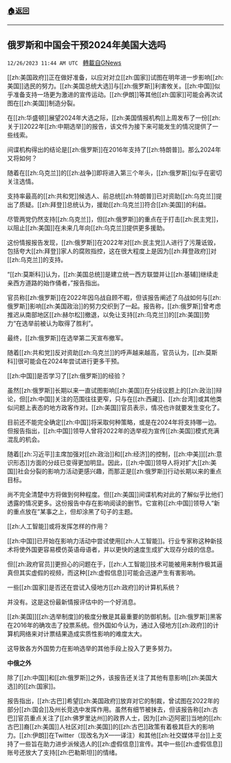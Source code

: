 ###  [:house:返回](README.md)
---


## 俄罗斯和中国会干预2024年美国大选吗
`12/26/2023 11:44 AM UTC ` [轉載自GNews](https://gnews.org/articles/2151536)

[[zh:美国政府]]正在做好准备，以应对对立[[zh:国家]]试图在明年进一步影响[[zh:美国]]选民的努力。[[zh:美国总统大选]]与[[zh:俄罗斯]]利害攸关。[[zh:中国]]似乎准备支持一场更为激进的宣传运动。[[zh:伊朗]]等其他[[zh:国家]]可能会再次试图在[[zh:美国]]制造分裂。

在[[zh:华盛顿]]展望2024年大选之际，[[zh:美国情报机构]]上周发布了一份[[zh:关于]]2022年[[zh:中期选举]]的报告，该文件为接下来可能发生的情况提供了一些线索。

间谍机构得出的结论是[[zh:俄罗斯]]在2016年支持了[[zh:特朗普]]。那么2024年又将如何？

随着在[[zh:乌克兰]]的[[zh:战争]]即将进入第三个年头，[[zh:俄罗斯]]似乎在密切关注选情。

支持率最高的[[zh:共和党]]候选人、前总统[[zh:特朗普]]已对资助[[zh:乌克兰]]提出了质疑。[[zh:拜登]]总统认为，援助[[zh:乌克兰]]符合[[zh:美国]]的利益。

尽管两党仍然支持[[zh:乌克兰]]，但[[zh:俄罗斯]]的重点在于打击[[zh:民主党]]，以阻止[[zh:美国]]在未来几年向[[zh:乌克兰]]提供更多援助。

这份情报报告发现，[[zh:俄罗斯]]在2022年对[[zh:民主党]]人进行了污蔑诋毁，包括夸大[[zh:拜登]]家人的腐败指控，这在很大程度上是因为[[zh:拜登政府]]对[[zh:乌克兰]]的支持。

“[[zh:莫斯科]]认为，[[zh:美国总统]]是建立统一西方联盟并让[[zh:基辅]]继续走亲西方道路的始作俑者，”报告指出。

官员称[[zh:俄罗斯]]在2022年因乌战自顾不暇，但该报告阐述了乌战如何与[[zh:俄罗斯]]影响[[zh:美国政治]]的努力交织到了一起。报告称，[[zh:俄罗斯]]曾考虑推迟从南部地区[[zh:赫尔松]]撤退，以免让支持[[zh:乌克兰]]的[[zh:美国]]势力“在选举前被认为取得了胜利”。

最终，[[zh:俄罗斯]]在选举第二天宣布撤军。

随着[[zh:共和党]]反对资助[[zh:乌克兰]]的呼声越来越高，官员认为，[[zh:莫斯科]]很可能会在2024年尝试进行更多干预。

[[zh:中国]]是否学习了[[zh:俄罗斯]]的经验？

虽然[[zh:俄罗斯]]长期以来一直试图影响[[zh:美国]]在分歧议题上的[[zh:政治]]辩论，但[[zh:中国]]关注的范围往往更窄，只与在[[zh:西藏]]、[[zh:台湾]]或其他类似问题上表态的地方政客作对。[[zh:美国]]官员表示，情况也许就要发生变化了。

目前还不能完全确定[[zh:中国]]将采取何种策略，或是在2024年将支持哪一边。但报告指出，[[zh:中国]]领导人曾将2022年的选举视为宣传[[zh:美国]]模式充满混乱的机会。

随着[[zh:习近平]]主席加强对[[zh:政治]]和[[zh:经济]]的控制，[[zh:中美]][[zh:意识形态]]方面的分歧已变得更加明显。因此，[[zh:中国]]领导人将对扩大[[zh:美国]]社会分裂的影响力活动更感兴趣，而那正是[[zh:俄罗斯]]行动长期以来的重点目标。

尚不完全清楚中方将做到何种程度。但[[zh:美国]]间谍机构对此的了解似乎比他们透露的情况更多。这份报告中存在影响阅读的删节。它宣称[[zh:中国]]领导人“新的重点放在”某事之上，但却涂黑了句子的主题。

[[zh:人工智能]]或将发挥怎样的作用？

[[zh:中国]]已开始在影响力活动中尝试使用[[zh:人工智能]]。行业专家称这种新技术将使外国更容易模仿英语母语者，并以更快的速度生成扩大现存分歧的信息。

但[[zh:政府官员]]更担心的问题在于，[[zh:人工智能]]技术可能被用来制作极其逼真但其实虚假的视频，而这种[[zh:虚假信息]]可能会迅速产生有害影响。

一些[[zh:国家]]是否还在尝试入侵地方[[zh:政府]]的计算机系统？

并没有。这是这份最新情报评估中的一个好消息。

[[zh:美国]][[zh:选举制度]]的极度分散是其最重要的防御机制。[[zh:俄罗斯]]黑客在2016年的确攻击了投票系统。但外国如今认为，通过入侵地方[[zh:政府]]的计算机网络来对计票结果造成实质性影响的难度太大。

这导致各方外国势力在影响选举的其他手段上投入了更多努力。

**中俄之外**

除了[[zh:中国]]和[[zh:俄罗斯]]之外，该报告还关注了其他有意影响[[zh:美国大选]]的[[zh:国家]]。

报告指出，[[zh:古巴]]希望[[zh:美国政府]]放弃对它的制裁，曾试图在2022年的部分[[zh:国会]]及州长竞选中发挥作用。虽然有细节被抹去，但该报告称[[zh:古巴]]官员重点关注了[[zh:佛罗里达州]]的政界人士，因为[[zh:迈阿密]]当地的[[zh:古巴]]裔[[zh:美国]]人社区对[[zh:美国]]的[[zh:古巴]]政策有着极其巨大的影响力。[[zh:伊朗]]在Twitter（现改名为X——译注）和其他[[zh:社交媒体平台]]上支持了一些旨在助力进步派候选人的[[zh:虚假信息]]宣传。其中一些[[zh:虚假信息]]账号还放大了支持[[zh:巴勒斯坦]]的情绪。
